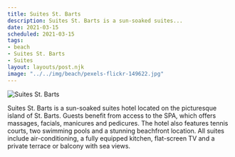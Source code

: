 ```yaml
---
title: Suites St. Barts
description: Suites St. Barts is a sun-soaked suites...
date: 2021-03-15
scheduled: 2021-03-15
tags:
- beach
- Suites St. Barts
- Suites
layout: layouts/post.njk
image: "../../img/beach/pexels-flickr-149622.jpg"
---
```


![Suites St. Barts](../../img/beach/pexels-flickr-149622.jpg)

Suites St. Barts is a sun-soaked suites hotel located on the picturesque island of St. Barts. Guests benefit from access to the SPA, which offers massages, facials, manicures and pedicures. The hotel also features tennis courts, two swimming pools and a stunning beachfront location. All suites include air-conditioning, a fully equipped kitchen, flat-screen TV and a private terrace or balcony with sea views.